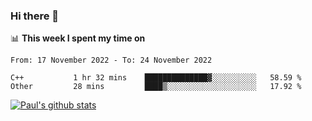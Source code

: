 ### Hi there 👋

📊 **This week I spent my time on**
<!--START_SECTION:waka-->

```text
From: 17 November 2022 - To: 24 November 2022

C++           1 hr 32 mins    ██████████████▓░░░░░░░░░░   58.59 %
Other         28 mins         ████▒░░░░░░░░░░░░░░░░░░░░   17.92 %
```

<!--END_SECTION:waka-->


[![Paul's github stats](https://github-readme-stats.vercel.app/api?username=mickeyouyou&theme=dracula&show_icons=true)](https://github.com/anuraghazra/github-readme-stats)
